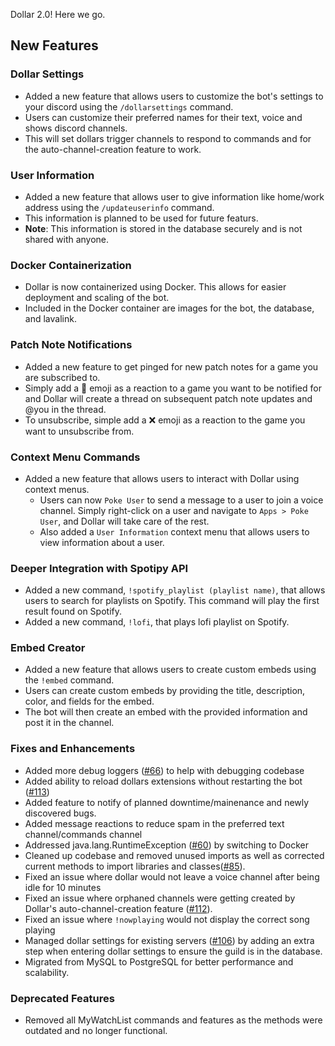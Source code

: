 Dollar 2.0! Here we go. 

## New Features

### Dollar Settings

- Added a new feature that allows users to customize the bot's settings to your discord using the `/dollarsettings` command.
- Users can customize their preferred names for their text, voice and shows discord channels.
- This will set dollars trigger channels to respond to commands and for the auto-channel-creation feature to work.

### User Information
- Added a new feature that allows user to give information like home/work address using the `/updateuserinfo` command.
- This information is planned to be used for future featurs.
- **Note**: This information is stored in the database securely and is not shared with anyone.

### Docker Containerization

- Dollar is now containerized using Docker. This allows for easier deployment and scaling of the bot.
- Included in the Docker container are images for the bot, the database, and lavalink.

### Patch Note Notifications

- Added a new feature to get pinged for new patch notes for a game you are subscribed to.
- Simply add a 🔔 emoji as a reaction to a game you want to be notified for and Dollar will create a thread on subsequent patch note updates and @you in the thread.
- To unsubscribe, simple add a ❌ emoji as a reaction to the game you want to unsubscribe from.

### Context Menu Commands
- Added a new feature that allows users to interact with Dollar using context menus.
  - Users can now `Poke User` to send a message to a user to join a voice channel. Simply right-click on a user and navigate to `Apps > Poke User`, and Dollar will take care of the rest.
  - Also added a `User Information` context menu that allows users to view information about a user.

### Deeper Integration with Spotipy API

- Added a new command, `!spotify_playlist (playlist name)`, that allows users to search for playlists on Spotify. This command will play the first result found on Spotify.
- Added a new command, `!lofi`, that plays lofi playlist on Spotify.

### Embed Creator

- Added a new feature that allows users to create custom embeds using the `!embed` command.
- Users can create custom embeds by providing the title, description, color, and fields for the embed.
- The bot will then create an embed with the provided information and post it in the channel.

### Fixes and Enhancements

- Added more debug loggers ([#66](https://github.com/aaronrai24/DollarDiscordBot/issues/66)) to help with debugging codebase
- Added ability to reload dollars extensions without restarting the bot ([#113](https://github.com/aaronrai24/DollarDiscordBot/issues/113))
- Added feature to notify of planned downtime/mainenance and newly discovered bugs. 
- Added message reactions to reduce spam in the preferred text channel/commands channel
- Addressed java.lang.RuntimeException ([#60](https://github.com/aaronrai24/DollarDiscordBot/issues/60)) by switching to Docker
- Cleaned up codebase and removed unused imports as well as corrected current methods to import libraries and classes([#85](https://github.com/aaronrai24/DollarDiscordBot/issues/85)).
- Fixed an issue where dollar would not leave a voice channel after being idle for 10 minutes
- Fixed an issue where orphaned channels were getting created by Dollar's auto-channel-creation feature ([#112](https://github.com/aaronrai24/DollarDiscordBot/issues/112)).
- Fixed an issue where `!nowplaying` would not display the correct song playing
- Managed dollar settings for existing servers ([#106](https://github.com/aaronrai24/DollarDiscordBot/issues/106)) by adding an extra step when entering dollar settings to ensure the guild is in the database.
- Migrated from MySQL to PostgreSQL for better performance and scalability.

### Deprecated Features

- Removed all MyWatchList commands and features as the methods were outdated and no longer functional.
